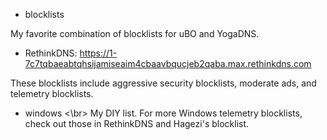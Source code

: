 * blocklists

My favorite combination of blocklists for uBO and YogaDNS.
* RethinkDNS: https://1-7c7tqbaeabtqhsijamiseaim4cbaavbqucjeb2qaba.max.rethinkdns.com

These blocklists include aggressive security blocklists, moderate ads, and telemetry blocklists.
* windows <\br>
My DIY list. For more Windows telemetry blocklists, check out those in RethinkDNS and Hagezi's blocklist.
